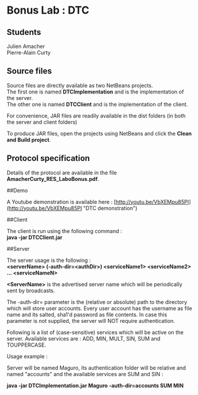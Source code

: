 # Bonus Lab : DTC

## Students

Julien Amacher<br />
Pierre-Alain Curty

## Source files

Source files are directly available as two NetBeans projects.<br />
The first one is named **DTCImplementation** and is the implementation of the server.<br />
The other one is named **DTCClient** and is the implementation of the client.

For convenience, JAR files are readily available in the dist folders (in both the server and client folders)

To produce JAR files, open the projects using NetBeans and click the **Clean and Build project**.

## Protocol specification

Details of the protocol are available in the file **AmacherCurty_RES_LaboBonus.pdf**.

##Demo

A Youtube demonstration is available here : [http://youtu.be/VbXEMpu85PI](http://youtu.be/VbXEMpu85PI "DTC demonstration")

##Client

The client is run using the following command :<br />**java -jar DTCClient.jar**

##Server

The server usage is the following :<br />
**&lt;serverName&gt; (-auth-dir=&lt;authDir&gt;) &lt;serviceName1&gt; &lt;serviceName2&gt; ... &lt;serviceNameN&gt;**

**&lt;ServerName&gt;** is the advertised server name which will be periodically sent by broadcasts.

The -auth-dir=<value> parameter is the (relative or absolute) path to the directory which will store
user accounts. Every user account has the username as file name and its salted, sha1'd password as file contents.
In case this parameter is not supplied, the server will NOT require authentication.

Following is a list of (case-sensitive) services which will be active on the server.
Available services are : ADD, MIN, MULT, SIN, SUM and TOUPPERCASE.

Usage example :

Server will be named Maguro, its authentication folder will be relative and named "accounts" and
the available services are SUM and SIN :

**java -jar DTCImplementation.jar Maguro -auth-dir=accounts SUM MIN**